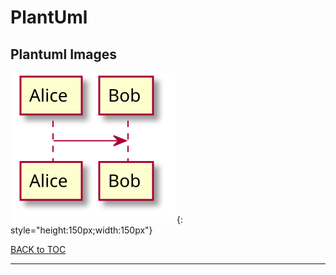 # PlantUml

## Plantuml Images

![file](../diagrams/out/file.svg){: style="height:150px;width:150px"}



[BACK to TOC](./../README.md)

----------
